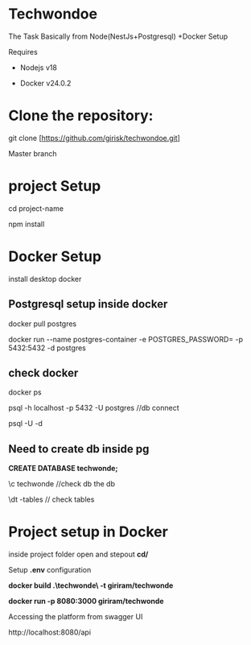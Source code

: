   

# Techwondoe

  
  

The Task Basically from Node(NestJs+Postgresql) +Docker Setup

  

Requires

  

- Nodejs v18

- Docker v24.0.2

  

# Clone the repository:

  

git clone [https://github.com/girisk/techwondoe.git]

Master branch

  

# project Setup

cd project-name

npm install

  

# Docker Setup

install desktop docker

  

## Postgresql setup inside docker

  

docker pull postgres

docker run --name postgres-container -e POSTGRES_PASSWORD=<password> -p 5432:5432 -d postgres

## check docker

docker ps

psql -h localhost -p 5432 -U postgres //db connect

psql -U <username> -d <database>

## Need to create db inside pg

**CREATE DATABASE techwonde;**

\c techwonde //check db the db

\dt -tables // check tables

  

# Project setup in Docker

inside project folder open and stepout **cd/**

  

Setup **.env** configuration

  

**docker build .\techwonde\ -t giriram/techwonde**

**docker run -p 8080:3000 giriram/techwonde**

  

Accessing the platform from swagger UI

  

http://localhost:8080/api

